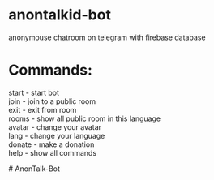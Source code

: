 # anontalkid-bot
anonymouse chatroom on telegram with firebase database


# Commands:
start - start bot <br />
join - join to a public room <br />
exit - exit from room <br />
rooms - show all public room in this language <br />
avatar - change your avatar <br />
lang - change your language <br />
donate - make a donation <br />
help - show all commands <br />

#   A n o n T a l k - B o t 
 
 
